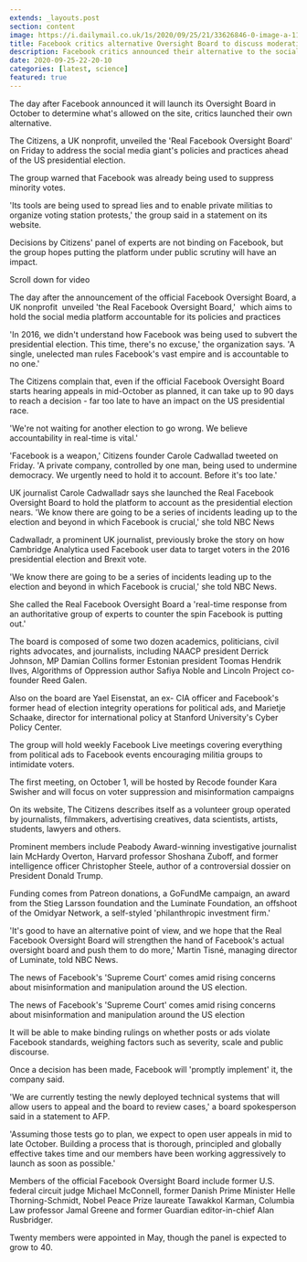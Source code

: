 ```yaml
---
extends: _layouts.post
section: content
image: https://i.dailymail.co.uk/1s/2020/09/25/21/33626846-0-image-a-11_1601066872821.jpg 
title: Facebook critics alternative Oversight Board to discuss moderation 
description: Facebook critics announced their alternative to the social media sites Oversight Board, which will address the social media sites polices and practices ahead of the election. 
date: 2020-09-25-22-20-10 
categories: [latest, science] 
featured: true 
--- 
```

The day after Facebook announced it will launch its Oversight Board in October to determine what's allowed on the site, critics launched their own alternative.

The Citizens, a UK nonprofit, unveiled the 'Real Facebook Oversight Board' on Friday to address the social media giant's policies and practices ahead of the US presidential election.

The group warned that Facebook was already being used to suppress minority votes.

'Its tools are being used to spread lies and to enable private militias to organize voting station protests,' the group said in a statement on its website.

Decisions by Citizens' panel of experts are not binding on Facebook, but the group hopes putting the platform under public scrutiny will have an impact. 

Scroll down for video 

The day after the announcement of the official Facebook Oversight Board, a UK nonprofit  unveiled 'the Real Facebook Oversight Board,'  which aims to hold the social media platform accountable for its policies and practices

'In 2016, we didn't understand how Facebook was being used to subvert the presidential election. This time, there's no excuse,' the organization says. 'A single, unelected man rules Facebook's vast empire and is accountable to no one.' 

The Citizens complain that, even if the official Facebook Oversight Board starts hearing appeals in mid-October as planned, it can take up to 90 days to reach a decision - far too late to have an impact on the US presidential race. 

'We're not waiting for another election to go wrong. We believe accountability in real-time is vital.'

'Facebook is a weapon,' Citizens founder Carole Cadwallad tweeted on Friday. 'A private company, controlled by one man, being used to undermine democracy. We urgently need to hold it to account. Before it's too late.' 

UK journalist Carole Cadwalladr says she launched the Real Facebook Oversight Board to hold the platform to account as the presidential election nears. 'We know there are going to be a series of incidents leading up to the election and beyond in which Facebook is crucial,' she told NBC News

Cadwalladr, a prominent UK journalist, previously broke the story on how Cambridge Analytica used Facebook user data to target voters in the 2016 presidential election and Brexit vote.

'We know there are going to be a series of incidents leading up to the election and beyond in which Facebook is crucial,' she told NBC News.

She called the Real Facebook Oversight Board a 'real-time response from an authoritative group of experts to counter the spin Facebook is putting out.'

The board is composed of some two dozen academics, politicians, civil rights advocates, and journalists, including NAACP president Derrick Johnson, MP Damian Collins former Estonian president Toomas Hendrik Ilves, Algorithms of Oppression author Safiya Noble and Lincoln Project co-founder Reed Galen.

Also on the board are Yael Eisenstat, an ex- CIA officer and Facebook's former head of election integrity operations for political ads, and Marietje Schaake, director for international policy at Stanford University's Cyber Policy Center.

The group will hold weekly Facebook Live meetings covering everything from political ads to Facebook events encouraging militia groups to intimidate voters.

The first meeting, on October 1, will be hosted by Recode founder Kara Swisher and will focus on voter suppression and misinformation campaigns

On its website, The Citizens describes itself as a volunteer group operated by journalists, filmmakers, advertising creatives, data scientists, artists, students, lawyers and others.

Prominent members include Peabody Award-winning investigative journalist Iain McHardy Overton, Harvard professor Shoshana Zuboff, and former intelligence officer Christopher Steele, author of a controversial dossier on President Donald Trump.

Funding comes from Patreon donations, a GoFundMe campaign, an award from the Stieg Larsson foundation and the Luminate Foundation, an offshoot of the Omidyar Network, a self-styled 'philanthropic investment firm.' 

'It's good to have an alternative point of view, and we hope that the Real Facebook Oversight Board will strengthen the hand of Facebook's actual oversight board and push them to do more,' Martin Tisné, managing director of Luminate, told NBC News.

The news of Facebook's 'Supreme Court' comes amid rising concerns about misinformation and manipulation around the US election.

The news of Facebook's 'Supreme Court' comes amid rising concerns about misinformation and manipulation around the US election

It will be able to make binding rulings on whether posts or ads violate Facebook standards, weighing factors such as severity, scale and public discourse.

Once a decision has been made, Facebook will 'promptly implement' it, the company said.

'We are currently testing the newly deployed technical systems that will allow users to appeal and the board to review cases,' a board spokesperson said in a statement to AFP.

'Assuming those tests go to plan, we expect to open user appeals in mid to late October. Building a process that is thorough, principled and globally effective takes time and our members have been working aggressively to launch as soon as possible.'

Members of the official Facebook Oversight Board include former U.S. federal circuit judge Michael McConnell, former Danish Prime Minister Helle Thorning-Schmidt, Nobel Peace Prize laureate Tawakkol Karman, Columbia Law professor Jamal Greene and former Guardian editor-in-chief Alan Rusbridger.

Twenty members were appointed in May, though the panel is expected to grow to 40. 

